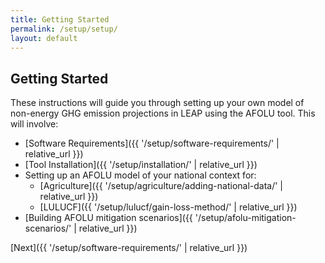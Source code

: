 ```yaml
---
title: Getting Started
permalink: /setup/setup/
layout: default
---
```


## Getting Started

These instructions will guide you through setting up your own model of non-energy GHG emission projections in LEAP using the AFOLU tool. This will involve:
- [Software Requirements]({{ '/setup/software-requirements/' | relative_url }})
- [Tool Installation]({{ '/setup/installation/' | relative_url }})
- Setting up an AFOLU model of your national context for:
  - [Agriculture]({{ '/setup/agriculture/adding-national-data/' | relative_url }})
  - [LULUCF]({{ '/setup/lulucf/gain-loss-method/' | relative_url }})
- [Building AFOLU mitigation scenarios]({{ '/setup/afolu-mitigation-scenarios/' | relative_url }})

[Next]({{ '/setup/software-requirements/' | relative_url }})
